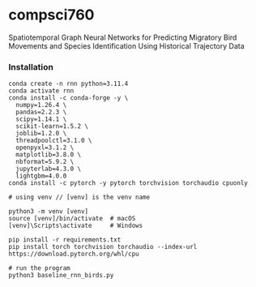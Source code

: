 # compsci760
Spatiotemporal Graph Neural Networks for Predicting Migratory Bird Movements and Species Identification Using Historical Trajectory Data

### Installation

```
conda create -n rnn python=3.11.4
conda activate rnn
conda install -c conda-forge -y \
  numpy=1.26.4 \
  pandas=2.2.3 \
  scipy=1.14.1 \
  scikit-learn=1.5.2 \
  joblib=1.2.0 \
  threadpoolctl=3.1.0 \
  openpyxl=3.1.2 \
  matplotlib=3.8.0 \
  nbformat=5.9.2 \
  jupyterlab=4.3.0 \
  lightgbm=4.0.0
conda install -c pytorch -y pytorch torchvision torchaudio cpuonly
```

```
# using venv // [venv] is the venv name

python3 -m venv [venv]
source [venv]/bin/activate  # macOS
[venv]\Scripts\activate     # Windows

pip install -r requirements.txt
pip install torch torchvision torchaudio --index-url https://download.pytorch.org/whl/cpu

# run the program
python3 baseline_rnn_birds.py
```
